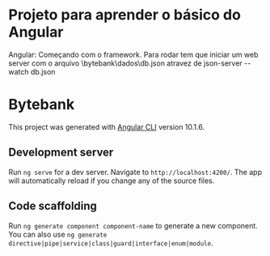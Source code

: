 # Projeto para aprender o básico do Angular

Angular: Começando com o framework.
Para rodar tem que iniciar um web server com o arquivo \bytebank\dados\db.json atravez de 
json-server --watch db.json

# Bytebank

This project was generated with [Angular CLI](https://github.com/angular/angular-cli) version 10.1.6.

## Development server

Run `ng serve` for a dev server. Navigate to `http://localhost:4200/`. The app will automatically reload if you change any of the source files.

## Code scaffolding

Run `ng generate component component-name` to generate a new component. You can also use `ng generate directive|pipe|service|class|guard|interface|enum|module`.

